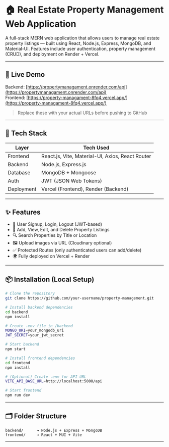 
# 🏠 Real Estate Property Management Web Application

A full-stack MERN web application that allows users to manage real estate property listings — built using React, Node.js, Express, MongoDB, and Material-UI. Features include user authentication, property management (CRUD), and deployment on Render + Vercel.

---

## 🚀 Live Demo

Backend: [https://propertymanagament.onrender.com/api](https://propertymanagament.onrender.com/api)  
Frontend: [https://property-managament-8fq4.vercel.app/](https://property-managament-8fq4.vercel.app/)

> Replace these with your actual URLs before pushing to GitHub

---

## 🧰 Tech Stack

| Layer       | Tech Used                                  |
|-------------|---------------------------------------------|
| Frontend    | React.js, Vite, Material-UI, Axios, React Router |
| Backend     | Node.js, Express.js                         |
| Database    | MongoDB + Mongoose                          |
| Auth        | JWT (JSON Web Tokens)                       |
| Deployment  | Vercel (Frontend), Render (Backend)         |

---

## ✨ Features

- 🔐 User Signup, Login, Logout (JWT-based)
- 🏡 Add, View, Edit, and Delete Property Listings
- 🔍 Search Properties by Title or Location
- 🖼 Upload images via URL (Cloudinary optional)
- ✅ Protected Routes (only authenticated users can add/delete)
- 🌍 Fully deployed on Vercel + Render

---

## 📦 Installation (Local Setup)

```bash
# Clone the repository
git clone https://github.com/your-username/property-management.git

# Install backend dependencies
cd backend
npm install

# Create .env file in /backend
MONGO_URI=your_mongodb_uri
JWT_SECRET=your_jwt_secret

# Start backend
npm start
```

```bash
# Install frontend dependencies
cd frontend
npm install

# (Optional) Create .env for API URL
VITE_API_BASE_URL=http://localhost:5000/api

# Start frontend
npm run dev
```

---

## 🗂️ Folder Structure

```
backend/      → Node.js + Express + MongoDB
frontend/     → React + MUI + Vite
```

---
